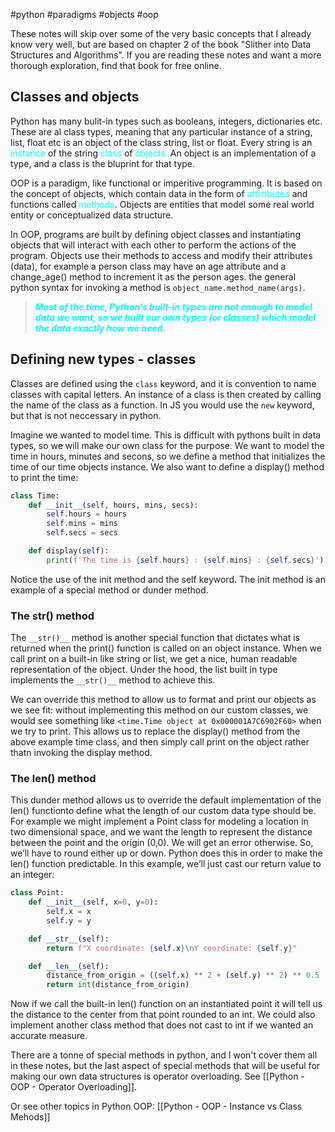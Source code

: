 #python #paradigms #objects #oop 

These notes will skip over some of the very basic concepts that I already know very well, but are based on chapter 2 of the book "Slither into Data Structures and Algorithms". If you are reading these notes and want a more thorough exploration, find that book for free online.

## Classes and objects
Python has many bulit-in types such as booleans, integers, dictionaries etc. These are al class types, meaning that any particular instance of a string, list, float etc is an object of the class string, list or float. Every string is an <span style="color: cyan;">instance</span> of the string <span style="color: cyan;">class</span> of <span style="color: cyan;">objects.</span> An object is an implementation of a type, and a class is the bluprint for that type.

OOP is a paradigm, like functional or imperitive programming. It is based on the concept of objects, which contain data in the form of <span style="color: cyan;">attrributes</span> and functions called <span style="color: cyan;">methods</span>. Objects are entities that model some real world entity or conceptualized data structure.

In OOP, programs are built by defining object classes and instantiating objects that will interact with each other to perform the actions of the program. Objects use their methods to access and modify their attributes (data), for example a person class may have an age attribute and a change_age() method to increment it as the person ages. the general python syntax for invoking a method is `object_name.method_name(args)`.

<blockquote style="color: cyan; font-weight: bold; font-style: italic;">Most of the time, Python’s built-in types are not enough to model data we want, so we built
our own types (or classes) which model the data exactly how we need.</blockquote>

## Defining new types - classes
Classes are defined using the `class` keyword, and it is convention to name classes with capital letters. An instance of a class is then created by calling the name of the class as a function. In JS you would use the `new` keyword, but that is not neccessary in python.

Imagine we wanted to model time. This is difficult with pythons built in data types, so we will make our own class for the purpose. We want to model the time in hours, minutes and secons, so we define a method that initializes the time of our time objects instance. We also want to define a display() method to print the time:
```python
class Time:
	def __init__(self, hours, mins, secs):
		self.hours = hours
		self.mins = mins
		self.secs = secs

	def display(self):
		print(f'The time is {self.hours} : {self.mins} : {self.secs}')
```

Notice the use of the init method and the self keyword. The init method is an example of a special method or dunder method.

### The str() method
The `__str()__` method is another special function that dictates what is returned when the print() function is called on an object instance. When we call print on a built-in like string or list, we get a nice, human readable representation of the object. Under the hood, the list built in type implements the `__str()__` method to achieve this.

We can override this method to allow us to format and print our objects as we see fit: without implementing this method on our custom classes, we would see something like `<time.Time object at 0x000001A7C6902F60>` when we try to print. This allows us to replace the display() method from the above example time class, and then simply call print on the object rather thatn invoking the display method.

### The len() method
This dunder method allows us to override the default implementation of the len() functionto define what the length of our custom data type should be. For example we might implement a Point class for modeling a location in two dimensional space, and we want the length to represent the distance between the point and the origin (0,0). We will get an error otherwise. So, we’ll have to round either up or down. Python does this in order to make the len() function predictable. In this example, we’ll just cast our return value to an integer:
```python
class Point:
	def __init__(self, x=0, y=0):
		self.x = x
		self.y = y

	def __str__(self):
		return f"X coordinate: {self.x}\nY coordinate: {self.y}"

	def __len__(self):
		distance_from_origin = ((self.x) ** 2 + (self.y) ** 2) ** 0.5
		return int(distance_from_origin)
```
Now if we call the built-in len() function on an instantiated point it will tell us the distance to the center from that point rounded to an int. We could also implement another class method that does not cast to int if we wanted an accurate measure.

There are a tonne of special methods in python, and I won't cover them all in these notes, but the last aspect of special methods that will be useful for making our own data structures is operator overloading. See [[Python - OOP - Operator Overloading]].

Or see other topics in Python OOP:
[[Python - OOP - Instance vs Class Mehods]]
